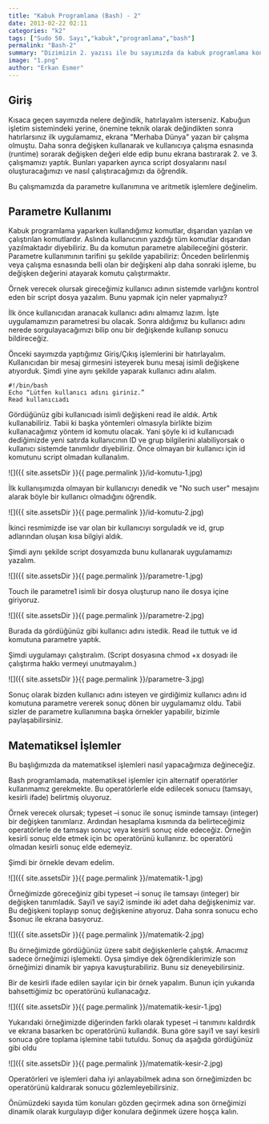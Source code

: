 ```yaml
---
title: "Kabuk Programlama (Bash) - 2"
date: 2013-02-22 02:11
categories: "k2"
tags: ["Sudo 50. Sayı","kabuk","programlama","bash"]
permalink: "Bash-2"
summary: "Dizimizin 2. yazısı ile bu sayımızda da kabuk programlama konumuza devam ediyoruz."
image: "1.png"
author: "Erkan Esmer"
---
```

## Giriş

Kısaca geçen sayımızda nelere değindik, hatırlayalım isterseniz. Kabuğun işletim sistemindeki yerine, önemine teknik olarak değindikten sonra hatırlarsınız ilk uygulamamız, ekrana "Merhaba Dünya" yazan bir çalışma olmuştu. Daha sonra değişken kullanarak ve kullanıcıya çalışma esnasında (runtime) sorarak değişken değeri elde edip bunu ekrana bastırarak 2. ve 3. çalışmamızı yaptık. Bunları yaparken ayrıca script dosyalarını nasıl oluşturacağımızı ve nasıl çalıştıracağımızı da öğrendik.

Bu çalışmamızda da parametre kullanımına ve aritmetik işlemlere değinelim.

## Parametre Kullanımı

Kabuk programlama yaparken kullandığımız komutlar, dışarıdan yazılan ve çalıştırılan komutlardır. Aslında kullanıcının yazdığı tüm komutlar dışarıdan yazılmaktadır diyebiliriz. Bu da komutun parametre alabileceğini gösterir. Parametre kullanımının tarifini şu şekilde yapabiliriz: Önceden belirlenmiş veya çalışma esnasında belli olan bir değişkeni alıp daha sonraki işleme, bu değişken değerini atayarak komutu çalıştırmaktır.

Örnek verecek olursak gireceğimiz kullanıcı adının sistemde varlığını kontrol eden bir script dosya yazalım. Bunu yapmak için neler yapmalıyız?

İlk önce kullanıcıdan aranacak kullanıcı adını almamız lazım. İşte uygulamamızın parametresi bu olacak. Sonra aldığımız bu kullanıcı adını nerede sorgulayacağımızı bilip onu bir değişkende kullanıp sonucu bildireceğiz.

Önceki sayımızda yaptığımız Giriş/Çıkış işlemlerini bir hatırlayalım. Kullanıcıdan bir mesaj girmesini isteyerek bunu mesaj isimli değişkene atıyorduk. Şimdi yine aynı şekilde yaparak kullanıcı adını alalım.

```
#!/bin/bash
Echo “Lütfen kullanıcı adını giriniz.”
Read kullanıcıadı
```

Gördüğünüz gibi kullanıcıadı isimli değişkeni read ile aldık. Artık kullanabiliriz.
Tabii ki başka yöntemleri olmasıyla birlikte bizim kullanacağımız yöntem id komutu olacak.
Yani şöyle ki id kullanıcıadı dediğimizde yeni satırda kullanıcının ID ve grup bilgilerini alabiliyorsak o kullanıcı sistemde tanımlıdır diyebiliriz.
Önce olmayan bir kullanıcı için id komutunu script olmadan kullanalım.


![]({{ site.assetsDir }}{{ page.permalink }}/id-komutu-1.jpg)

İlk kullanışımızda olmayan bir kullanıcıyı denedik ve "No such user" mesajını alarak böyle bir kullanıcı olmadığını öğrendik.


![]({{ site.assetsDir }}{{ page.permalink }}/id-komutu-2.jpg)

İkinci resmimizde ise var olan bir kullanıcıyı sorguladık ve id, grup adlarından oluşan kısa bilgiyi aldık.

Şimdi aynı şekilde script dosyamızda bunu kullanarak uygulamamızı yazalım.

![]({{ site.assetsDir }}{{ page.permalink }}/parametre-1.jpg)


Touch ile parametre1 isimli bir dosya oluşturup nano ile dosya içine giriyoruz.


![]({{ site.assetsDir }}{{ page.permalink }}/parametre-2.jpg)

Burada da gördüğünüz gibi kullanıcı adını istedik.
Read ile tuttuk ve id komutuna parametre yaptık.

Şimdi uygulamayı çalıştıralım. (Script dosyasına chmod +x dosyadı ile çalıştırma hakkı vermeyi unutmayalım.)

![]({{ site.assetsDir }}{{ page.permalink }}/parametre-3.jpg)

Sonuç olarak bizden kullanıcı adını isteyen ve girdiğimiz kullanıcı adını id komutuna parametre vererek sonuç dönen bir uygulamamız oldu. Tabii sizler de parametre kullanımına başka örnekler yapabilir, bizimle paylaşabilirsiniz.

## Matematiksel İşlemler

Bu başlığımızda da matematiksel işlemleri nasıl yapacağımıza değineceğiz.

Bash programlamada, matematiksel işlemler için alternatif operatörler kullanmamız gerekmekte. Bu operatörlerle elde edilecek sonucu (tamsayı, kesirli ifade) belirtmiş oluyoruz.

Örnek verecek olursak; typeset –i sonuc  ile sonuç isminde tamsayı (integer) bir değişken tanımlarız. Ardından hesaplama kısmında da belirteceğimiz operatörlerle de tamsayı sonuç veya kesirli sonuç elde edeceğiz. Örneğin kesirli sonuç elde etmek için bc operatörünü kullanırız. bc operatörü olmadan kesirli sonuç elde edemeyiz.   

Şimdi bir örnekle devam edelim.

![]({{ site.assetsDir }}{{ page.permalink }}/matematik-1.jpg)



Örneğimizde göreceğiniz gibi typeset –i sonuç ile tamsayı (integer) bir değişken tanımladık.
Sayi1 ve sayi2 isminde iki adet daha değişkenimiz var. Bu değişkeni toplayıp sonuç değişkenine atıyoruz. Daha sonra sonucu echo $sonuc ile ekrana basıyoruz.

![]({{ site.assetsDir }}{{ page.permalink }}/matematik-2.jpg)


Bu örneğimizde gördüğünüz üzere sabit değişkenlerle çalıştık. Amacımız sadece örneğimizi işlemekti. Oysa şimdiye dek öğrendiklerimizle son örneğimizi dinamik bir yapıya kavuşturabiliriz. Bunu siz deneyebilirsiniz.

Bir de kesirli ifade edilen sayılar için bir örnek yapalım. Bunun için yukarıda bahsettiğimiz bc operatörünü kullanacağız.


![]({{ site.assetsDir }}{{ page.permalink }}/matematik-kesir-1.jpg)


Yukarıdaki örneğimizde diğerinden farklı olarak typeset –i tanımını kaldırdık ve ekrana basarken bc operatörünü kullandık. Buna göre sayi1 ve sayi kesirli sonuca göre toplama işlemine tabii tutuldu. Sonuç da aşağıda gördüğünüz gibi oldu

![]({{ site.assetsDir }}{{ page.permalink }}/matematik-kesir-2.jpg)


Operatörleri ve işlemleri daha iyi anlayabilmek adına son örneğimizden bc operatörünü kaldırarak sonucu gözlemleyebilirsiniz.

Önümüzdeki sayıda tüm konuları gözden geçirmek adına son örneğimizi dinamik olarak kurgulayıp diğer konulara değinmek üzere hoşça kalın.
